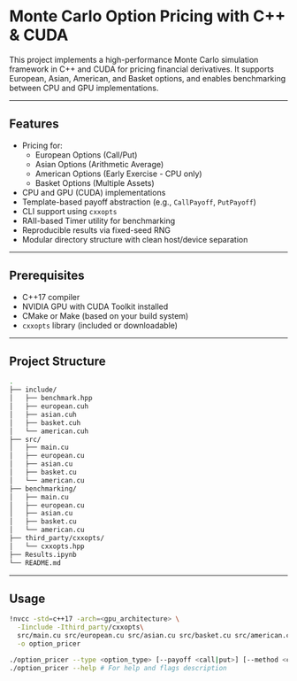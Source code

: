 # Monte Carlo Option Pricing with C++ & CUDA

This project implements a high-performance Monte Carlo simulation framework in C++ and CUDA for pricing financial derivatives. It supports European, Asian, American, and Basket options, and enables benchmarking between CPU and GPU implementations.

---

## Features

- Pricing for:
  - European Options (Call/Put)
  - Asian Options (Arithmetic Average)
  - American Options (Early Exercise - CPU only)
  - Basket Options (Multiple Assets)
- CPU and GPU (CUDA) implementations
- Template-based payoff abstraction (e.g., `CallPayoff`, `PutPayoff`)
- CLI support using `cxxopts`
- RAII-based Timer utility for benchmarking
- Reproducible results via fixed-seed RNG
- Modular directory structure with clean host/device separation

---

## Prerequisites

- C++17 compiler
- NVIDIA GPU with CUDA Toolkit installed
- CMake or Make (based on your build system)
- `cxxopts` library (included or downloadable)

---

## Project Structure

```bash
.
├── include/
│   ├── benchmark.hpp
│   ├── european.cuh
│   ├── asian.cuh
│   ├── basket.cuh
│   └── american.cuh
├── src/
│   ├── main.cu
│   ├── european.cu
│   ├── asian.cu
│   ├── basket.cu
│   └── american.cu
├── benchmarking/
│   ├── main.cu
│   ├── european.cu
│   ├── asian.cu
│   ├── basket.cu
│   └── american.cu
├── third_party/cxxopts/
│   └── cxxopts.hpp
├── Results.ipynb
└── README.md
```

---

## Usage

```bash
!nvcc -std=c++17 -arch=<gpu_architecture> \
  -Iinclude -Ithird_party/cxxopts\
  src/main.cu src/european.cu src/asian.cu src/basket.cu src/american.cu \
  -o option_pricer

./option_pricer --type <option_type> [--payoff <call|put>] [--method <cpu|gpu>] [other flags...]
./option_pricer --help # For help and flags description
```
